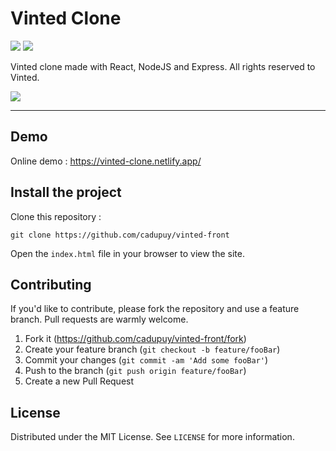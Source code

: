 # Vinted Clone

![](https://img.shields.io/github/last-commit/cadupuy/vinted-front.svg?style=for-the-badge)
![](https://img.shields.io/github/license/cadupuy/vinted-front.svg?style=for-the-badge)

Vinted clone made with React, NodeJS and Express. All rights reserved to Vinted.

[![](https://image.noelshack.com/fichiers/2020/46/4/1605212079-vinted.jpg)](https://vinted-clone.netlify.app/)

---

## Demo

Online demo : https://vinted-clone.netlify.app/

## Install the project

Clone this repository :

```
git clone https://github.com/cadupuy/vinted-front
```

Open the `index.html` file in your browser to view the site.

## Contributing

If you'd like to contribute, please fork the repository and use a feature branch. Pull requests are warmly welcome.

1. Fork it (<https://github.com/cadupuy/vinted-front/fork>)
2. Create your feature branch (`git checkout -b feature/fooBar`)
3. Commit your changes (`git commit -am 'Add some fooBar'`)
4. Push to the branch (`git push origin feature/fooBar`)
5. Create a new Pull Request

## License

Distributed under the MIT License. See `LICENSE` for more information.
